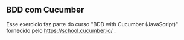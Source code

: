 ## BDD com Cucumber

Esse exercicio faz parte do curso "BDD with Cucumber (JavaScript)" fornecido pelo https://school.cucumber.io/ .

